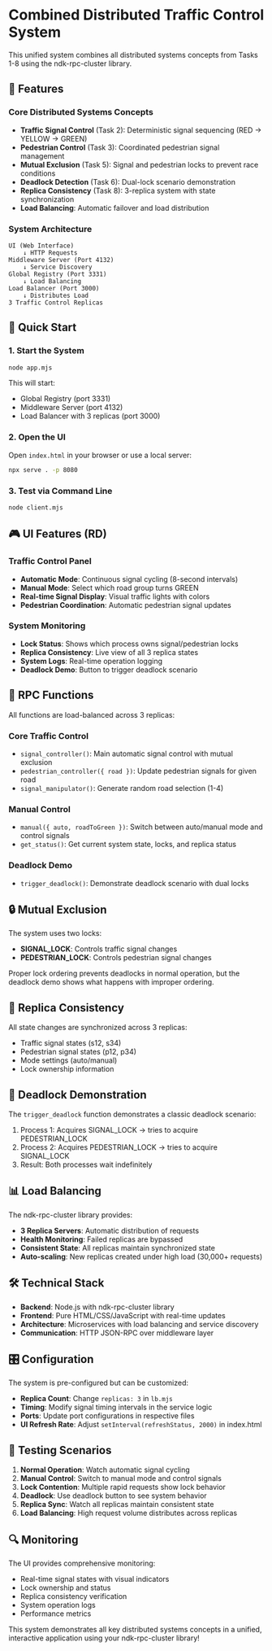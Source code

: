 # Combined Distributed Traffic Control System

This unified system combines all distributed systems concepts from Tasks 1-8 using the ndk-rpc-cluster library.

## 🎯 Features

### Core Distributed Systems Concepts
- **Traffic Signal Control** (Task 2): Deterministic signal sequencing (RED → YELLOW → GREEN)
- **Pedestrian Control** (Task 3): Coordinated pedestrian signal management
- **Mutual Exclusion** (Task 5): Signal and pedestrian locks to prevent race conditions
- **Deadlock Detection** (Task 6): Dual-lock scenario demonstration
- **Replica Consistency** (Task 8): 3-replica system with state synchronization
- **Load Balancing**: Automatic failover and load distribution

### System Architecture
```
UI (Web Interface)
    ↓ HTTP Requests
Middleware Server (Port 4132)
    ↓ Service Discovery
Global Registry (Port 3331)
    ↓ Load Balancing
Load Balancer (Port 3000)
    ↓ Distributes Load
3 Traffic Control Replicas
```

## 🚀 Quick Start

### 1. Start the System
```bash
node app.mjs
```

This will start:
- Global Registry (port 3331)
- Middleware Server (port 4132) 
- Load Balancer with 3 replicas (port 3000)

### 2. Open the UI
Open `index.html` in your browser or use a local server:
```bash
npx serve . -p 8080
```

### 3. Test via Command Line
```bash
node client.mjs
```

## 🎮 UI Features (RD)

### Traffic Control Panel
- **Automatic Mode**: Continuous signal cycling (8-second intervals)
- **Manual Mode**: Select which road group turns GREEN
- **Real-time Signal Display**: Visual traffic lights with colors
- **Pedestrian Coordination**: Automatic pedestrian signal updates

### System Monitoring
- **Lock Status**: Shows which process owns signal/pedestrian locks
- **Replica Consistency**: Live view of all 3 replica states
- **System Logs**: Real-time operation logging
- **Deadlock Demo**: Button to trigger deadlock scenario

## 🔧 RPC Functions

All functions are load-balanced across 3 replicas:

### Core Traffic Control
- `signal_controller()`: Main automatic signal control with mutual exclusion
- `pedestrian_controller({ road })`: Update pedestrian signals for given road
- `signal_manipulator()`: Generate random road selection (1-4)

### Manual Control
- `manual({ auto, roadToGreen })`: Switch between auto/manual mode and control signals
- `get_status()`: Get current system state, locks, and replica status

### Deadlock Demo
- `trigger_deadlock()`: Demonstrate deadlock scenario with dual locks

## 🔒 Mutual Exclusion

The system uses two locks:
- **SIGNAL_LOCK**: Controls traffic signal changes
- **PEDESTRIAN_LOCK**: Controls pedestrian signal changes

Proper lock ordering prevents deadlocks in normal operation, but the deadlock demo shows what happens with improper ordering.

## 🔄 Replica Consistency

All state changes are synchronized across 3 replicas:
- Traffic signal states (s12, s34)
- Pedestrian signal states (p12, p34)
- Mode settings (auto/manual)
- Lock ownership information

## 🚨 Deadlock Demonstration

The `trigger_deadlock` function demonstrates a classic deadlock scenario:
1. Process 1: Acquires SIGNAL_LOCK → tries to acquire PEDESTRIAN_LOCK
2. Process 2: Acquires PEDESTRIAN_LOCK → tries to acquire SIGNAL_LOCK
3. Result: Both processes wait indefinitely

## 📊 Load Balancing

The ndk-rpc-cluster library provides:
- **3 Replica Servers**: Automatic distribution of requests
- **Health Monitoring**: Failed replicas are bypassed
- **Consistent State**: All replicas maintain synchronized state
- **Auto-scaling**: New replicas created under high load (30,000+ requests)

## 🛠️ Technical Stack

- **Backend**: Node.js with ndk-rpc-cluster library
- **Frontend**: Pure HTML/CSS/JavaScript with real-time updates
- **Architecture**: Microservices with load balancing and service discovery
- **Communication**: HTTP JSON-RPC over middleware layer

## 🎛️ Configuration

The system is pre-configured but can be customized:
- **Replica Count**: Change `replicas: 3` in `lb.mjs`
- **Timing**: Modify signal timing intervals in the service logic
- **Ports**: Update port configurations in respective files
- **UI Refresh Rate**: Adjust `setInterval(refreshStatus, 2000)` in index.html

## 🧪 Testing Scenarios

1. **Normal Operation**: Watch automatic signal cycling
2. **Manual Control**: Switch to manual mode and control signals
3. **Lock Contention**: Multiple rapid requests show lock behavior  
4. **Deadlock**: Use deadlock button to see system behavior
5. **Replica Sync**: Watch all replicas maintain consistent state
6. **Load Balancing**: High request volume distributes across replicas

## 🔍 Monitoring

The UI provides comprehensive monitoring:
- Real-time signal states with visual indicators
- Lock ownership and status
- Replica consistency verification  
- System operation logs
- Performance metrics

This system demonstrates all key distributed systems concepts in a unified, interactive application using your ndk-rpc-cluster library!
